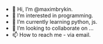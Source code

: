 - 👋 Hi, I’m @maximbrykin.
- 👀 I’m interested in programming.
- 🌱 I’m currently learning python, js.
- 💞️ I’m looking to collaborate on ...
- 📫 How to reach me - via email.

<!---
maximbrykin/maximbrykin is a ✨ special ✨ repository because its `README.md` (this file) appears on your GitHub profile.
You can click the Preview link to take a look at your changes.
--->
